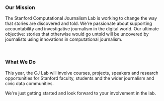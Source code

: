 ### Our Mission
The Stanford Computational Journalism Lab is working to change the way that stories are discovered and told. We're passionate about supporting accountability and investigative journalism in the digital world. Our ultimate objective: stories that otherwise would go untold will be uncovered by journalists using innovations in computational journalism.

&nbsp;

### What We Do
This year, the CJ Lab will involve courses, projects, speakers and research opportunities for Stanford faculty, students and the wider journalism and civic data communities.

We're just getting started and look forward to your involvement in the lab.